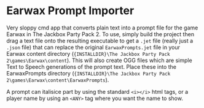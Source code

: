# Earwax Prompt Importer
Very sloppy cmd app that converts plain text into a prompt file for the game Earwax in The Jackbox Party Pack 2. To use, simply build the project then drag a text file onto the resulting executable to get a `.jet` file (really just a `.json` file) that can replace the original `EarwaxPrompts.jet` file in your Earwax content directory (`{INSTALLDIR}\The Jackbox Party Pack 2\games\Earwax\content`). This will also create OGG files which are simple Text to Speech generations of the prompt text. Place these into the EarwaxPrompts directory (`{INSTALLDIR}\The Jackbox Party Pack 2\games\Earwax\content\EarwaxPrompts`).

A prompt can italisice part by using the standard `<i></i>` html tags, or a player name by using an `<ANY>` tag where you want the name to show.